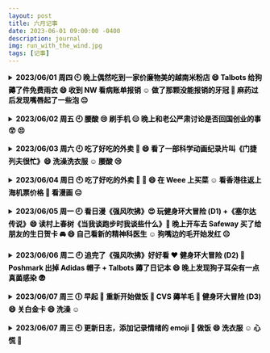 ```yaml
---
layout: post
title: 六月记事
date: 2023-06-01 09:00:00 -0400
description: journal
img: run_with_the_wind.jpg
tags: [记事]
---
```



<details> 
<summary><b><span style="color:black">2023/06/01 周四 🕙  晚上偶然吃到一家价廉物美的越南米粉店 😄  Talbots 给狗薅了件免费雨衣 😄  收到 NW 看病账单报销 ☺️ 做了那颗没能报销的牙冠 🙂 麻药过后发现嘴唇起了一些泡 😔 </span></b></summary>
<ul>收到 Nationwide 报销的账单，一共报了 $3356。上午自己去做牙冠花了 $853，因为拔牙时候医生写错了牙，这颗保险公司没给报，本来能报 60%，准备再填个申诉表试一试吧！今天医生说当年给我拔牙的老医生去年也退休了。老公送我过去，自己打车回来，把家里剩下的面包当午饭吃了。
晚上麻药过了发现自己嘴唇内侧起了好多水泡，发邮件问了医生说是 dry mouth 引起的 irritation，和老公说了他决定带我去 urgent care 看一看，关门前到的诊所看不了了，就在隔壁吃了一家 Pho，味道还不错，大碗便宜，还剩了 Pad Thai 隔天吃。<br>
把 Talbots 邮寄来的 20 刀抵用券用了，免费给狗子薅了件雨衣。<br>
今天兆铭说 Gaga 看了医生说是可能得了椎间盘突出，希望不是太严重。我自己也是这两天用多了又开始腰酸的厉害，在牙科诊所躺了一个小时最后腰挺不舒服的，让医生给我拿了个垫子。<br>
</ul>
</details>

<br>

<details> 
<summary><b><span style="color:black">2023/06/02 周五 🕙  腰酸 😢 刷手机 😑 晚上和老公严肃讨论是否回国创业的事 😲 😣 </span></b></summary>
<ul>这两天腰酸的厉害，白天就刷刷手机没做什么事。把微波炉清了一下，超级脏，我最近不做饭也是很少用就一直没清。晚上老公买了外卖回来吃，就老公是否要回国加入创业公司进行严肃讨论。概括来说就是他觉得这是一个很好的机会，但我更喜欢美国的生活方式，而且带狗回国有些麻烦。他回国的话工作地点在北京，北京养狗又有很多限制。</ul>
</details>

<br>

<details> 
    <summary><b><span style="color:black">2023/06/03 周六 🕙 吃了好吃的外卖 🥟 😄 看了一部科学动画纪录片叫《门捷列夫很忙》😄 洗澡洗衣服 ☺️ 腰酸 😢 </span></b></summary>
<ul>本来说好晚上去朋友家打桌游，结果一个小伙伴阳了就不去啦！继续腰酸到炸裂，站一会儿坐一会儿又躺一会儿。早上把做 biopsy 的创可贴摘了，有一个小针孔和一点点淤青。午饭吃了昨天外卖剩下的，有茄子和牛肉，自己蒸了紫薯。下午正好看到微博推荐的纪录片就随便看一下叫《门捷列夫很忙》比较短就五集，两个小时看完，讲一些基础化学小知识，之后洗了个澡，洗了点衣服。Amazon 买了白醋，番茄酱，漱口水，正好有 $5 coupon 用掉；Walmart 买了 OGX 洗发水。晚上老公买了外卖回来，面贴面的韭菜盒子，生煎包，担担面，麻辣牛腱。担担面和牛腱很好吃，一点点辣味很香，不是很喜欢发面生煎包，韭菜盒子还可以。还给我带了一杯优米的百香果西瓜水果茶。</ul>
</details>


<br>

<details> 
<summary><b><span style="color:black">2023/06/04 周日 🕙 吃了好吃的外卖 🍍 🍆 😄    在 Weee 上买菜 ☺️ 看香港往返上海机票价格 🧐 看漫画 😑 </span></b></summary>
<ul>老公超级辛苦又出门上班啦！说是下周有个 deadline。现在隔天送 12:30PM 就截单了，最后一秒还在下单补货。<br>
看一下回国机票，<b>9/24 香港飞上海</b>现在最便宜的是香港航空 9:20AM 价格 $171；国泰 9:20AM 飞，价格 $364，用点数买的话是10K + $58 税，MR 转点手续费还要 $38，唯一好处是可能可以行李直挂。<br>
<b>10/22 上海飞香港，</b>香港航空 7:35AM 起飞，10:15AM 落地，价格是 $96，只有这一班时间合适，香港飞美国的航班时间是 13:55PM（往返一起出票的价格是 $297，分开买是 $267）
或者就是早一天去住一晚，还是香港航空一早的机票，价格是 $96，国泰 11:25AM 的航班倒是也只有 $103，不贵，2:15PM 落地，感觉时间更合适一点比较悠闲。<br>
把最近帖子的封面图换成了自己拍的照片，调了一会儿美图秀秀。准备有空看下欧胡岛的旅游攻略。<br>
晚上等老公吃饭追了一部无脑漫画叫《我只想继承千亿家产》蛮短的就直接看完了，晚饭吃的泰国菜外卖，味道不错，有菠萝炒饭，茄子和鸡肉串。
</ul>
</details>

<br>

<details> 
<summary><b><span style="color:black">2023/06/05 周一 🕘  看日漫《强风吹拂》😍  玩健身环大冒险 (D1) +《塞尔达传说》😄 读村上春树《当我谈跑步时我谈些什么》🧐  晚上开车去 Safeway 买了给朋友的生日贺卡 🚘 😄 自己看新的精神科医生 ☺️  狗嘴边的毛开始发红 😔 </span></b></summary>
<ul>早上的时候一直做梦，醒过来发现也才九点多，Autosleep 显示的深度睡眠只有 45 分钟，非常少。<br>
早上带狗出门，发现她拉完屎回家路上走两步右腿会跳一步，前两天没有，不知道是出门急还是别的什么原因。然后觉得狗子嘴唇有一点点红肿，可能是戴头套口水弄的。<br>
今天看了新的精神科医生，第一次见新医生总归还是有挺多话可以说的。是个相对年长的医生，说是说不定可以帮我再调调药。中午有好吃的剩饭。下午 Amazon 和 Weee 的东西都收到了。<br>
下午微博看到一个帖子写的 “如果想尝试跑步但老提不起兴趣可以看看日漫《强风吹拂》哦，豆辦9.6分，我有被打动到然后慢慢去接触跑步，从以前一公里都要死要活现在也能跑十公里啦” 就去追啦！真的蛮好看的，时间有限下午到晚上追了 7 集，明天可以追完。下午还看了半小时村上春树的《当我谈跑步时我谈些什么》也是底下微博网友推荐的，跳了半小时的 Ring Fit Adventure，紧接着打了一个半小时的塞尔达。<br>
吃晚饭继续和老公一起看国产动漫，晚上开车带老公去 Safeway 给他公司同事买个生日贺卡。因为晚上路上几乎没车，停车场也很空，虽然停歪了但也没什么关系，回来用了苹果语音导航，路很近，光靠听就够了，因为以上原因感觉对整个行程可以轻松驾驭，对于 1 mile 的距离还不是很有概念。<br>
</ul>
</details>

<br>

<details> 
<summary><b><span style="color:black">2023/06/06 周二 🕘  追完了《强风吹拂》好好看 ❤️ 健身环大冒险 (D2) 🤗 Poshmark 出掉 Adidas 帽子 + Talbots 薅了日记本 😄 晚上发现狗子耳朵有一点真菌感染 😨 </span></b></summary>
<ul>今天和昨天做的事差不多，把日剧追完，这项花了很多时间，大概 5 小时，但是我觉得很值得，看完有被激励到。继续 Ring Fit 45 分钟，每天的目标大概是到 50 cal，还是挺轻松的，之后打塞尔达一个小时，比较快乐的是死了还可以原地复活，对于手柄的熟练度也在上升，第一次捡到武器，是个火炬和锅盖，后期还挺有用的可以御寒；还学会了用弓箭和烤食物，有武器终于可以砍怪啦不用躲着走。<br>
午饭和晚饭的话就靠昨天老公带回来的剩饭解决了，没有做饭。<br>
晚上 Poshmark 收到 offer 买那个 Adidas 的男士帽子，标 $15，对方出 $10，我 counteroffer 到 $13，顺利成交，还挺开心的，不费什么沟通的功夫，花两分钟时间打包好。用 Talbots 给的折扣券下了第二单，买了日记本，非常期待！<br>
说情绪起伏是因为晚上看到狗子的耳朵全是耳屎，平时也不注意每天看，昨天自己爽了一天没怎么照看狗子，算是我比较粗心了，没有早一点发现，嘴巴下面的毛也是越来越红。每次狗子身体有症状的时候就特别担心，当下觉得要是不停变严重该怎么办呀？要是早一点发现就能早一点约医生看了，会不会因为自己造成的拖延导致情况恶化呢。不过隔天心情就会平复一些，其实并不是什么大病，迟两天关系也不大，狗子本身也没表现出不适。这时如果我会开车就能随时带狗去医院了，老公因为周三比较忙所以我们没法随时去。
</ul>
</details>


<br>

<details> 
<summary><b><span style="color:black">2023/06/07 周三  🕕 早起 🤩 重新开始做饭 🤩 CVS 薅羊毛 🤩 健身环大冒险 (D3) 😄 关白金卡 😄 洗澡 ☺️</span></b></summary>
<ul>
昨晚觉得特别累，11点多上床直接睡着。早上 6 点多就醒了，特别特别清醒，起来上了个厕所，还能记得早上梦里的内容。这两天有一点来例假的前兆，来例假的时候醒了会瞬间从床上跳起来去厕所 hh<br>
早上 7:35AM，Pet's Friend 发来邮件说只有今天下午有空位，让我可以明早再打电话问问看。Luna 的伤口缝线周日开始就没有明显变化了；但这两天开始嘴巴和下巴毛色变红，有很多耳屎，感觉还是逃不过过敏和真菌感染。<br>
之前为了和新的精神科医生 meet 翻出以前老早记的东西，还是在英国的时候那边医生给的建议，到现在也是挺实用的。写日记，记录睡眠时间，心情（1-10）做开心的事，保持规律作息，如坚持运动。很多事情好像就是这么循环往复地一遍遍从头开始。<br>
早上把 Poshmark 的包裹交到 USPS 邮递员的手里，去把 Luna 的屎袋子扔掉的时候刚好远远地看到 Jojo 和他们挥手打了招呼，正好垃圾桶边上有个人在打电话，还以为我在和他打招呼，和我也打了招呼 hh 真好玩<br>
收到 Talbots 给狗子薅的雨衣啦！大小很合适，质量也好。<br>
给自己做了午饭，青椒土豆排骨 + 米饭，写了一篇长长的<a href="{{ site.url }}{{ site.baseurl }}/thoughts/run_with_the_wind" target="_blank">观后感</a> <br>
在 CVS 花了一刀买了泰诺，鱼油和 Coq-10，对于薅羊毛这件事还真的是非常自信，甚至于会有些微微自豪。平时看着别人晒薅到羊毛的帖子会觉得她们好浪费时间啊每天捣鼓这些，但也是别人的快乐之源吧！总之自己开心就好<br>
Amex UA 航空报销到账，帮老公把白金卡关掉了，本来就要关的，不过都没有 retention offer <br>
然后就是继续 Ring Fit + 塞尔达各 45 分钟，今天游戏时间过得超级快，几乎没做什么，位移 100 米。先是继续练箭射怪，学会放木柴用火剧生火，需要靠磁铁 🧲 吸铁板过河，控制不好角度，明天继续。还挺考验耐心的，节奏也比较慢，不会像饥荒那样火急火燎的，不过差点就想继续打下去了呢！还好控制住了手，游戏节奏也没有那么上头，感觉一时半会儿搞不定。之后去认真洗了个澡，今天运动时候有出了一点点汗，不过很快就干了，游戏结束的时候就一点感觉不到了，感觉又做了一件好事 😛
5:30PM 开始运动，一开始手柄还匹配不上弄了一会儿，运动到 6:30PM，打游戏过去一小时，洗澡再过去一小时，这就 8:30PM 啦！9PM 自己吃晚饭，u1sl 一个人睡比两个人一起睡入睡快很多。
</ul>
</details>


<br>

<details > 
<summary><b><span style="color:black">2023/06/07 周三  🕙 更新日志，添加记录情绪的 emoji 🤗 做饭 😄 洗衣服 ☺️ 心慌 😬 </span></b></summary> 
<ul>早上 7:30 打电话给 Pet's Friend 说今天上午没有空位，挂了电话继续睡到十点起床，今天开始觉得身体累了需要多躺会儿，脑子是早就醒了，早上一直在做梦睡很浅，但还是睡了有 9 小时，深度睡眠有 2 小时，挺满意的。<br>
中午做了饭，做了芹菜虾仁和青菜。老公一起在家吃，感慨说好久没吃过蔬菜了。下午整理一下家里的保健品，过两天不是又有鱼油和辅酶要到了嘛，研究一下怎么吃比较合理。不知道为什么今天心脏有点不舒服，昨天早上喝了茶之后也是感觉心脏不舒服。今天中午吃了叶黄素，锌片和镁片。<br>
下午收到 Petsmart 寄来的两瓶 Dasuquin 了，保质期批号都和 Chewy 的一样到 05/2026，日期挺好的。Pets best 的保险报销需要找医院要材料审核。<br>
洗了浴巾，去拿信的时候把 Nuts 摔了，装起来想着用一下，买回来很久了一直没用过。下载了 app，一开始死活连不上，在扔掉之前换了一枚纽扣电池最后试一下，结果就成功连上了。用起来还挺方便，app 可以直接让 tracker 发声，在 tracker 上按两下也可以反向让手机发声。<br>
想着可以给自己每天的情绪打分，在日志中按情绪不同添加了 emoji 表情。<br>
晚上倒垃圾，把多拿出来的鸡胸肉放了大蒜蜂蜜腌一晚明天吃。
</ul>
</details>
